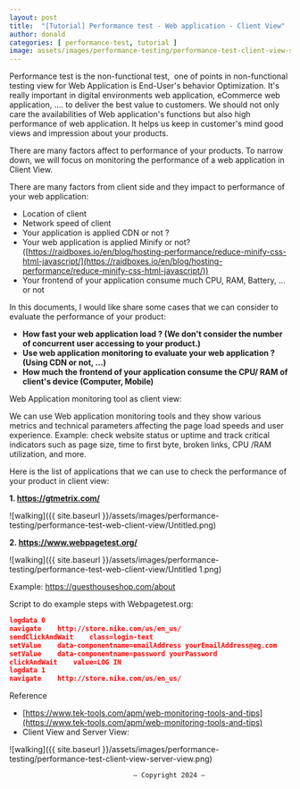 ```yaml
---
layout: post
title:  "[Tutorial] Performance test - Web application - Client View"
author: donald
categories: [ performance-test, tutorial ]
image: assets/images/performance-testing/performance-test-client-view-server-view.png
---
```


Performance test is the non-functional test,  one of points in non-functional testing view for Web Application is End-User's behavior Optimization. It's really important in digital environments web application, eCommerce web application, .... to deliver the best value to customers. We should not only care the availabilities of Web application's functions but also high performance of web application. It helps us keep in customer's mind good views and impression about your products.

There are many factors affect to performance of your products. To narrow down, we will focus on monitoring the performance of a web application in Client View.

There are many factors from client side and they impact to performance of your web application:

- Location of client
- Network speed of client
- Your application is applied CDN or not ?
- Your web application is applied Minify or not? ([https://raidboxes.io/en/blog/hosting-performance/reduce-minify-css-html-javascript/](https://raidboxes.io/en/blog/hosting-performance/reduce-minify-css-html-javascript/))
- Your frontend of your application consume much CPU, RAM, Battery, ... or not

In this documents, I would like share some cases that we can consider to evaluate the performance of your product:

- **How fast your web application load ? (We don't consider the number of concurrent user accessing to your product.)**
- **Use web application monitoring to evaluate your web application ? (Using CDN or not, ...)**
- **How much the frontend of your application consume the CPU/ RAM of client's device (Computer, Mobile)**

Web Application monitoring tool as client view:

We can use Web application monitoring tools and they show various metrics and technical parameters affecting the page load speeds and user experience. Example: check website status or uptime and track critical indicators such as page size, time to first byte, broken links, CPU /RAM utilization, and more.

Here is the list of applications that we can use to check the performance of your product in client view:

**1. https://gtmetrix.com/**

![walking]({{ site.baseurl }}/assets/images/performance-testing/performance-test-web-client-view/Untitled.png)

**2. https://www.webpagetest.org/**

![walking]({{ site.baseurl }}/assets/images/performance-testing/performance-test-web-client-view/Untitled 1.png)

Example: https://guesthouseshop.com/about

Script to do example steps with Webpagetest.org:

```json
logdata 0
navigate    http://store.nike.com/us/en_us/
sendClickAndWait    class=login-text
setValue    data-componentname=emailAddress yourEmailAddress@eg.com
setValue    data-componentname=password yourPassword
clickAndWait    value=LOG IN
logdata 1
navigate    http://store.nike.com/us/en_us/
```

Reference

- [https://www.tek-tools.com/apm/web-monitoring-tools-and-tips](https://www.tek-tools.com/apm/web-monitoring-tools-and-tips)
- Client View and Server View:

![walking]({{ site.baseurl }}/assets/images/performance-testing/performance-test-client-view-server-view.png)

                                   — Copyright 2024 — 